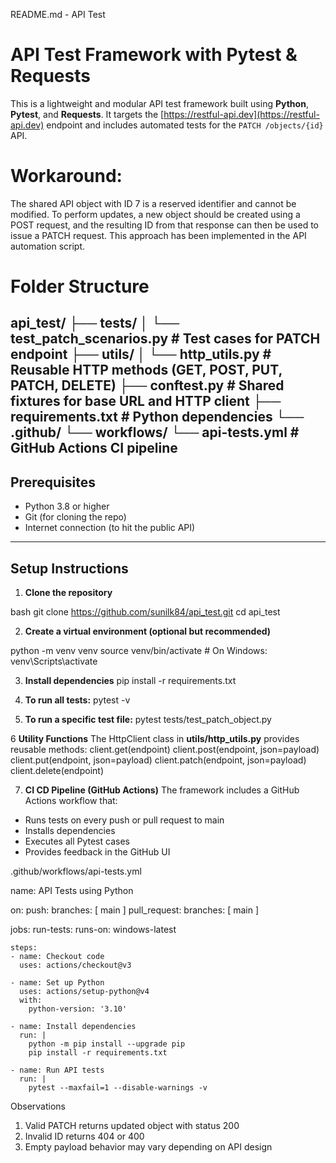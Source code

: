 README.md - API Test

# API Test Framework with Pytest & Requests

This is a lightweight and modular API test framework built using **Python**, **Pytest**, and **Requests**. It targets the [https://restful-api.dev](https://restful-api.dev) endpoint and includes automated tests for the `PATCH /objects/{id}` API.

# Workaround:

The shared API object with ID 7 is a reserved identifier and cannot be modified. To perform updates, a new object should be created using a POST request, and the resulting ID from that response can then be used to issue a PATCH request. This approach has been implemented in the API automation script.

# Folder Structure
api_test/ 
├── tests/ 
│ └── test_patch_scenarios.py # Test cases for PATCH endpoint 
├── utils/ │ └── http_utils.py # Reusable HTTP methods (GET, POST, PUT, PATCH, DELETE) 
├── conftest.py # Shared fixtures for base URL and HTTP client 
├── requirements.txt # Python dependencies 
└── .github/ └── workflows/ └── api-tests.yml # GitHub Actions CI pipeline
---

## Prerequisites

- Python 3.8 or higher
- Git (for cloning the repo)
- Internet connection (to hit the public API)

---

## Setup Instructions

1. **Clone the repository**

bash
git clone https://github.com/sunilk84/api_test.git
cd api_test

2. **Create a virtual environment (optional but recommended)**

python -m venv venv
source venv/bin/activate  # On Windows: venv\Scripts\activate

3. **Install dependencies**
pip install -r requirements.txt

4. **To run all tests:**
pytest -v

5. **To run a specific test file:**
pytest tests/test_patch_object.py

6 **Utility Functions**
The HttpClient class in **utils/http_utils.py** provides reusable methods:
client.get(endpoint)
client.post(endpoint, json=payload)
client.put(endpoint, json=payload)
client.patch(endpoint, json=payload)
client.delete(endpoint)

7. **CI CD Pipeline (GitHub Actions)**
The framework includes a GitHub Actions workflow that: 
- Runs tests on every push or pull request to main
- Installs dependencies 
- Executes all Pytest cases
- Provides feedback in the GitHub UI

.github/workflows/api-tests.yml

name: API Tests using Python

on:
  push:
    branches: [ main ]
  pull_request:
    branches: [ main ]

jobs:
  run-tests:
    runs-on: windows-latest

    steps:
    - name: Checkout code
      uses: actions/checkout@v3

    - name: Set up Python
      uses: actions/setup-python@v4
      with:
        python-version: '3.10'

    - name: Install dependencies
      run: |
        python -m pip install --upgrade pip
        pip install -r requirements.txt

    - name: Run API tests
      run: |
        pytest --maxfail=1 --disable-warnings -v


Observations
1. Valid PATCH returns updated object with status 200
2. Invalid ID returns 404 or 400
3. Empty payload behavior may vary depending on API design


